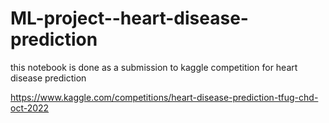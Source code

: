 # ML-project--heart-disease-prediction
this notebook is done as a submission to kaggle competition for heart disease prediction

https://www.kaggle.com/competitions/heart-disease-prediction-tfug-chd-oct-2022

